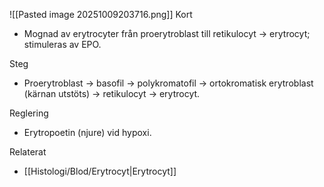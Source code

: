 ![[Pasted image 20251009203716.png]]
Kort
- Mognad av erytrocyter från proerytroblast till retikulocyt → erytrocyt; stimuleras av EPO.

Steg
- Proerytroblast → basofil → polykromatofil → ortokromatisk erytroblast (kärnan utstöts) → retikulocyt → erytrocyt.

Reglering
- Erytropoetin (njure) vid hypoxi.

Relaterat
- [[Histologi/Blod/Erytrocyt|Erytrocyt]]
